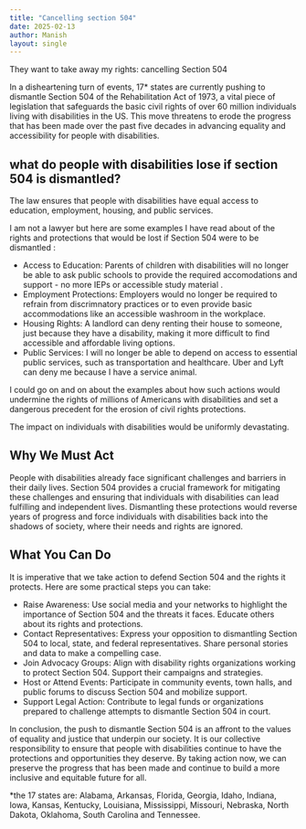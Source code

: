 ```yaml
---
title: "Cancelling section 504"
date: 2025-02-13
author: Manish
layout: single
---
```

They want to take away my rights: cancelling Section 504

In a disheartening turn of events, 17* states are currently pushing to dismantle Section 504 of the Rehabilitation Act of 1973, a vital piece of legislation that safeguards the basic civil rights of over 60 million individuals living with disabilities in the US. 
This move threatens to erode the progress that has been made over the past five decades in advancing equality and accessibility for people with disabilities.

## what do people with disabilities lose if section 504 is dismantled?
The law ensures that people with disabilities have equal access to education, employment, housing, and public services.

I am not a lawyer but here are some examples I have read about of the rights and protections that would be lost if Section 504 were to be dismantled :
* Access to Education: Parents of children with disabilities will no longer be able to ask public schools to provide the required accomodations and support - no more IEPs or accessible study material .
* Employment Protections: Employers would no longer be required to refrain from discrimnatory practices or to even provide basic accommodations like an accessible washroom in the workplace.
* Housing Rights: A landlord can deny renting their house to someone, just because they have a disability,  making it more difficult to find accessible and affordable living options.
* Public Services: I will no longer be able to depend on access to essential public services, such as transportation and healthcare. Uber and Lyft can deny me because I have a service animal.

I could go on and on about the examples
about how such actions would undermine the rights of millions of Americans with disabilities and set a dangerous precedent for the erosion of civil rights protections.

The impact on individuals with disabilities would be uniformly devastating.
## Why We Must Act
People with disabilities already face significant challenges and barriers in their daily lives. Section 504 provides a crucial framework for mitigating these challenges and ensuring that individuals with disabilities can lead fulfilling and independent lives. Dismantling these protections would reverse years of progress and force individuals with disabilities back into the shadows of society, where their needs and rights are ignored.
## What You Can Do
It is imperative that we take action to defend Section 504 and the rights it protects. Here are some practical steps you can take:
* Raise Awareness:
  Use social media and your networks to highlight the importance of Section 504 and the threats it faces. Educate others about its rights and protections.
* Contact Representatives:
  Express your opposition to dismantling Section 504 to local, state, and federal representatives. Share personal stories and data to make a compelling case.
* Join Advocacy Groups:
  Align with disability rights organizations working to protect Section 504. Support their campaigns and strategies.
* Host or Attend Events:
  Participate in community events, town halls, and public forums to discuss Section 504 and mobilize support.
* Support Legal Action:
  Contribute to legal funds or organizations prepared to challenge attempts to dismantle Section 504 in court.

In conclusion, the push to dismantle Section 504 is an affront to the values of equality and justice that underpin our society. It is our collective responsibility to ensure that people with disabilities continue to have the protections and opportunities they deserve. By taking action now, we can preserve the progress that has been made and continue to build a more inclusive and equitable future for all.

*the 17 states are: Alabama, Arkansas, Florida, Georgia, Idaho, Indiana, Iowa, Kansas, Kentucky, Louisiana, Mississippi, Missouri, Nebraska, North Dakota, Oklahoma, South Carolina and Tennessee.